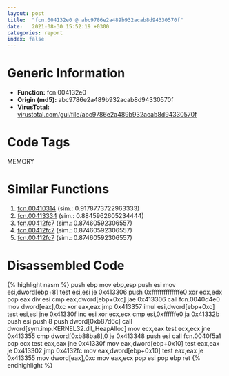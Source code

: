 ```yaml
---
layout: post
title:  "fcn.004132e0 @ abc9786e2a489b932acab8d94330570f"
date:   2021-08-30 15:52:19 +0300
categories: report
index: false
---
```


# Generic Information
- **Function:** fcn.004132e0
- **Origin (md5):** abc9786e2a489b932acab8d94330570f
- **VirusTotal:** [virustotal.com/gui/file/abc9786e2a489b932acab8d94330570f][virustotal_ref]

# Code Tags
<span class="tag" id="MEMORY">MEMORY</span>


# Similar Functions

1. [fcn.00410314][similar_1_ref] (sim.: 0.9178773722963333)
2. [fcn.00413334][similar_2_ref] (sim.: 0.8845962605234444)
3. [fcn.00412fc7][similar_3_ref] (sim.: 0.87460592306557)
4. [fcn.00412fc7][similar_4_ref] (sim.: 0.87460592306557)
5. [fcn.00412fc7][similar_5_ref] (sim.: 0.87460592306557)


# Disassembled Code

{% highlight nasm %}
push ebp
mov ebp,esp
push esi
mov esi,dword[ebp+8]
test esi,esi
je 0x413306
push 0xffffffffffffffe0
xor edx,edx
pop eax
div esi
cmp eax,dword[ebp+0xc]
jae 0x413306
call fcn.0040d4e0
mov dword[eax],0xc
xor eax,eax
jmp 0x413357
imul esi,dword[ebp+0xc]
test esi,esi
jne 0x41330f
inc esi
xor ecx,ecx
cmp esi,0xffffffe0
ja 0x41332b
push esi
push 8
push dword[0xb87d6c]
call dword[sym.imp.KERNEL32.dll_HeapAlloc]
mov ecx,eax
test ecx,ecx
jne 0x413355
cmp dword[0xb88ba8],0
je 0x413348
push esi
call fcn.0040f5a1
pop ecx
test eax,eax
jne 0x41330f
mov eax,dword[ebp+0x10]
test eax,eax
je 0x413302
jmp 0x4132fc
mov eax,dword[ebp+0x10]
test eax,eax
je 0x413355
mov dword[eax],0xc
mov eax,ecx
pop esi
pop ebp
ret 
{% endhighlight %}


[similar_1_ref]: /report/fcn.00410314@32c752d1e902b3d72ce001ef1b2f1d9a
[similar_2_ref]: /report/fcn.00413334@4643b8f5a3d13e435a65fc553546b71e
[similar_3_ref]: /report/fcn.00412fc7@f78d51601618ac7bfc804cdef0537db9
[similar_4_ref]: /report/fcn.00412fc7@c299206e1e94de2392d4dd9464d03d54
[similar_5_ref]: /report/fcn.00412fc7@cf24673e33ae4ffdfd25b8d84595d994
[virustotal_ref]: https://www.virustotal.com/gui/file/abc9786e2a489b932acab8d94330570f